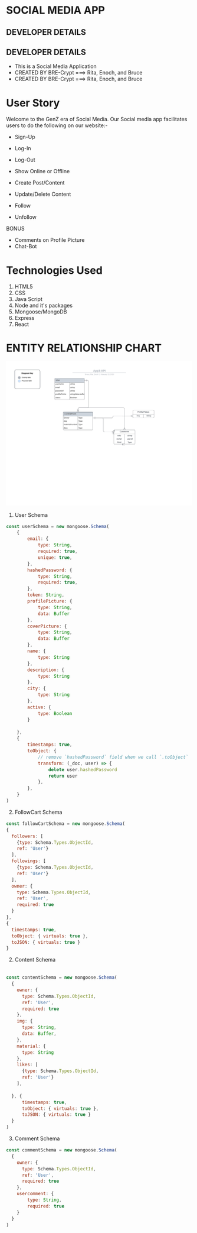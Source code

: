  
# SOCIAL MEDIA APP

## DEVELOPER DETAILS
## DEVELOPER DETAILS
- This is a Social Media Application
-  CREATED BY BRE-Crypt ===> Rita, Enoch, and Bruce
-  CREATED BY BRE-Crypt ===> Rita, Enoch, and Bruce

# User Story
Welcome to the GenZ era of Social Media. 
Our Social media app facilitates users to do the following on our website:-

- Sign-Up
- Log-In
- Log-Out
- Show Online or Offline

- Create Post/Content
- Update/Delete Content
- Follow
- Unfollow

BONUS

- Comments on Profile Picture
- Chat-Bot

# Technologies Used

1. HTML5
2. CSS
3. Java Script
4. Node and it's packages
5. Mongoose/MongoDB
6. Express
7. React



# ENTITY RELATIONSHIP CHART

![Alt text](img/App3-API.jpeg)
1. User Schema

```.js
const userSchema = new mongoose.Schema(
	{
		email: {
			type: String,
			required: true,
			unique: true,
		},
		hashedPassword: {
			type: String,
			required: true,
		},
		token: String,
		profilePicture: {
			type: String,
			data: Buffer
		},
		coverPicture: {
			type: String,
			data: Buffer
		},
		name: {
			type: String
		},
		description: {
			type: String
		},
		city: {
			type: String
		},
		active: {
			type: Boolean
		}

	},
	{
		timestamps: true,
		toObject: {
			// remove `hashedPassword` field when we call `.toObject`
			transform: (_doc, user) => {
				delete user.hashedPassword
				return user
			},
		},
	}
)
```

2. FollowCart Schema
```.js
const followCartSchema = new mongoose.Schema(
{
  followers: [
    {type: Schema.Types.ObjectId,
    ref: 'User'} 
  ],
  followings: [
    {type: Schema.Types.ObjectId,
    ref: 'User'} 
  ],
  owner: {
    type: Schema.Types.ObjectId,
    ref: 'User',
    required: true
  }
},
{
  timestamps: true,
  toObject: { virtuals: true },
  toJSON: { virtuals: true }
}
```


2. Content Schema

```.js

const contentSchema = new mongoose.Schema(
  {
    owner: {
      type: Schema.Types.ObjectId,
      ref: 'User',
      required: true
    }, 
    img: {
      type: String,
      data: Buffer,
    }, 
    material: {
      type: String
    },
    likes: [
      {type: Schema.Types.ObjectId,
      ref: 'User'} 
    ],

  }, {
      timestamps: true,
      toObject: { virtuals: true },
      toJSON: { virtuals: true }
  }
)

```

3. Comment Schema

```.js
const commentSchema = new mongoose.Schema(
  {
    owner: {
      type: Schema.Types.ObjectId,
      ref: 'User',
      required: true
    },
    usercomment: {
        type: String,
        required: true
    }
  }
)
```

